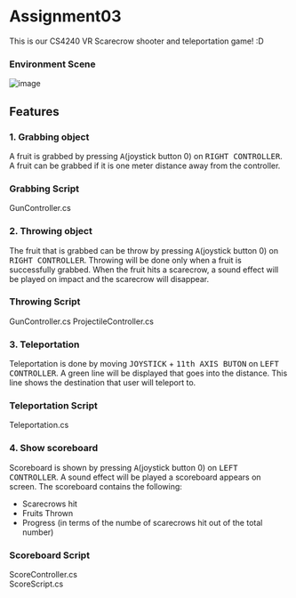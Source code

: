# Assignment03
This is our CS4240 VR Scarecrow shooter and teleportation game! :D

### Environment Scene
![image](https://user-images.githubusercontent.com/7495242/110196271-662aeb80-7e7e-11eb-8bbe-8b8706a3f852.png)

## Features
### 1. Grabbing object
A fruit is grabbed by pressing <kbd>A</kbd>(joystick button 0) on <kbd>RIGHT CONTROLLER</kbd>.
A fruit can be grabbed if it is one meter distance away from the controller.

### Grabbing Script
GunController.cs

### 2. Throwing object
The fruit that is grabbed can be throw by pressing <kbd>A</kbd>(joystick button 0) on <kbd>RIGHT CONTROLLER</kbd>.
Throwing will be done only when a fruit is successfully grabbed.
When the fruit hits a scarecrow, a sound effect will be played on impact and the scarecrow will disappear.

### Throwing Script
GunController.cs
ProjectileController.cs

### 3. Teleportation
Teleportation is done by moving <kbd>JOYSTICK</kbd> + <kbd>11th AXIS BUTON</kbd> on <kbd>LEFT CONTROLLER</kbd>. 
A green line will be displayed that goes into the distance. 
This line shows the destination that user will teleport to.

### Teleportation Script
Teleportation.cs

### 4. Show scoreboard
Scoreboard is shown by pressing <kbd>A</kbd>(joystick button 0) on <kbd>LEFT CONTROLLER</kbd>.
A sound effect will be played a scoreboard appears on screen.
The scoreboard contains the following:
- Scarecrows hit
- Fruits Thrown
- Progress (in terms of the numbe of scarecrows hit out of the total number)

### Scoreboard Script
ScoreController.cs
</br>
ScoreScript.cs
